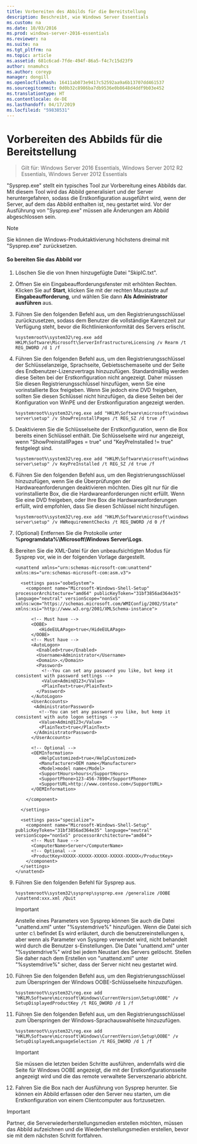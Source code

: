 ```yaml
---
title: Vorbereiten des Abbilds für die Bereitstellung
description: Beschreibt, wie Windows Server Essentials
ms.custom: na
ms.date: 10/03/2016
ms.prod: windows-server-2016-essentials
ms.reviewer: na
ms.suite: na
ms.tgt_pltfrm: na
ms.topic: article
ms.assetid: 681c6cad-7fde-494f-86a5-f4c7c15d23f9
author: nnamuhcs
ms.author: coreyp
manager: dongill
ms.openlocfilehash: 16411ab073e9417c52592aa9a6b13707dd461537
ms.sourcegitcommit: 0d0b32c8986ba7db9536e0b8648d4ddf9b03e452
ms.translationtype: HT
ms.contentlocale: de-DE
ms.lasthandoff: 04/17/2019
ms.locfileid: "59838531"
---
```

# <a name="preparing-the-image-for-deployment"></a>Vorbereiten des Abbilds für die Bereitstellung

>Gilt für: Windows Server 2016 Essentials, Windows Server 2012 R2 Essentials, Windows Server 2012 Essentials

"Sysprep.exe" stellt ein typisches Tool zur Vorbereitung eines Abbilds dar. Mit diesem Tool wird das Abbild generalisiert und der Server heruntergefahren, sodass die Erstkonfiguration ausgeführt wird, wenn der Server, auf dem das Abbild enthalten ist, neu gestartet wird. Vor der Ausführung von "Sysprep.exe" müssen alle Änderungen am Abbild abgeschlossen sein.  
  
> [!NOTE]
>  Sie können die Windows-Produktaktivierung höchstens dreimal mit "Sysprep.exe" zurücksetzen.  
  
#### <a name="to-prepare-the-image"></a>So bereiten Sie das Abbild vor  
  
1.  Löschen Sie die von Ihnen hinzugefügte Datei "SkipIC.txt".  
  
2.  Öffnen Sie ein Eingabeaufforderungsfenster mit erhöhten Rechten. Klicken Sie auf **Start**, klicken Sie mit der rechten Maustaste auf **Eingabeaufforderung**, und wählen Sie dann **Als Administrator ausführen** aus.  
  
3.  Führen Sie den folgenden Befehl aus, um den Registrierungsschlüssel zurückzusetzen, sodass dem Benutzer die vollständige Karenzzeit zur Verfügung steht, bevor die Richtlinienkonformität des Servers erlischt.  
  
    ```  
    %systemroot%\system32\reg.exe add HKLM\Software\Microsoft\ServerInfrastructureLicensing /v Rearm /t REG_DWORD /d 1 /f  
    ```  
  
4.  Führen Sie den folgenden Befehl aus, um den Registrierungsschlüssel der Schlüsselanzeige, Sprachseite, Gebietsschemaseite und der Seite des Endbenutzer-Lizenzvertrags hinzuzufügen. Standardmäßig werden diese Seiten bei der Erstkonfiguration nicht angezeigt. Daher müssen Sie diesen Registrierungsschlüssel hinzufügen, wenn Sie eine vorinstallierte Box freigeben. Wenn Sie jedoch eine DVD freigeben, sollten Sie diesen Schlüssel nicht hinzufügen, da diese Seiten bei der Konfiguration von WinPE und der Erstkonfiguration angezeigt werden.  
  
    ```  
    %systemroot%\system32\reg.exe add "HKLM\Software\microsoft\windows server\setup" /v ShowPreinstallPages /t REG_SZ /d true /f  
    ```  
  
5.  Deaktivieren Sie die Schlüsselseite der Erstkonfiguration, wenn die Box bereits einen Schlüssel enthält. Die Schlüsselseite wird nur angezeigt, wenn "ShowPreinstallPages = true" und "KeyPreInstalled != true" festgelegt sind.  
  
    ```  
    %systemroot%\system32\reg.exe add "HKLM\Software\microsoft\windows server\setup" /v KeyPreInstalled /t REG_SZ /d true /f  
    ```  
  
6.  Führen Sie den folgenden Befehl aus, um den Registrierungsschlüssel hinzuzufügen, wenn Sie die Überprüfungen der Hardwareanforderungen deaktivieren möchten. Dies gilt nur für die vorinstallierte Box, die die Hardwareanforderungen nicht erfüllt. Wenn Sie eine DVD freigeben, oder Ihre Box die Hardwareanforderungen erfüllt, wird empfohlen, dass Sie diesen Schlüssel nicht hinzufügen.  
  
    ```  
    %systemroot%\system32\reg.exe add "HKLM\Software\microsoft\windows server\setup" /v HWRequirementChecks /t REG_DWORD /d 0 /f  
    ```  
  
7.  (Optional) Entfernen Sie die Protokolle unter **%programdata%\Microsoft\Windows Server\Logs**.  
  
8.  Bereiten Sie die XML-Datei für den unbeaufsichtigten Modus für Sysprep vor, wie in der folgenden Vorlage dargestellt.  
  
    ```  
    <unattend xmlns="urn:schemas-microsoft-com:unattend" xmlns:ms="urn:schemas-microsoft-com:asm.v3">  
  
      <settings pass="oobeSystem">  
        <component name="Microsoft-Windows-Shell-Setup" processorArchitecture="amd64" publicKeyToken="31bf3856ad364e35" language="neutral" versionScope="nonSxS" xmlns:wcm="https://schemas.microsoft.com/WMIConfig/2002/State" xmlns:xsi="http://www.w3.org/2001/XMLSchema-instance">  
  
          <!-- Must have -->  
          <OOBE>  
             <HideEULAPage>true</HideEULAPage>  
          </OOBE>  
          <!-- Must have -->  
          <AutoLogon>   
            <Enabled>true</Enabled>   
            <Username>Administrator</Username>   
            <Domain>.</Domain>   
            <Password>   
              <!--You can set any password you like, but keep it consistent with password settings -->       
              <Value>Admin@123</Value>   
              <PlainText>true</PlainText>   
            </Password>   
          </AutoLogon>   
          <UserAccounts>   
           <AdministratorPassword>   
             <!--You can set any password you like, but keep it consistent with auto logon settings -->       
             <Value>Admin@123</Value>   
             <PlainText>true</PlainText>   
           </AdministratorPassword>   
          </UserAccounts>  
  
          <!-- Optional -->  
          <OEMInformation>  
             <HelpCustomized>true</HelpCustomized>  
             <Manufacturer>OEM name</Manufacturer>  
             <Model>model name</Model>  
             <SupportHours>hours</SupportHours>  
             <SupportPhone>123-456-7890</SupportPhone>  
             <SupportURL>http://www.contoso.com</SupportURL>  
          </OEMInformation>  
  
        </component>  
  
      </settings>  
  
      <settings pass="specialize">  
        <component name="Microsoft-Windows-Shell-Setup" publicKeyToken="31bf3856ad364e35" language="neutral" versionScope="nonSxS" processorArchitecture="amd64">  
          <!-- Must have -->  
          <ComputerName>Server</ComputerName>          
          <!-- Optional -->  
          <ProductKey>XXXXX-XXXXX-XXXXX-XXXXX-XXXXX</ProductKey>  
        </component>  
      </settings>  
    </unattend>  
    ```  
  
9. Führen Sie den folgenden Befehl für Sysprep aus.  
  
    ```  
    %systemroot%\system32\sysprep\sysprep.exe /generalize /OOBE /unattend:xxx.xml /Quit  
    ```  
  
    > [!IMPORTANT]
    >  Anstelle eines Parameters von Sysprep können Sie auch die Datei "unattend.xml" unter "%systemdrive%" hinzufügen. Wenn die Datei sich unter c:\ befindet Es wird erläutert, durch die benutzereinstellungen s, aber wenn als Parameter von Sysprep verwendet wird, nicht behandelt wird durch die Benutzer s-Einstellungen. Die Datei "unattend.xml" unter "%systemdrive%" wird bei jedem Neustart des Servers gelöscht. Stellen Sie daher nach dem Erstellen von "unattend.xml" unter "%systemdrive%" sicher, dass der Server nicht neu gestartet wird.  
  
10. Führen Sie den folgenden Befehl aus, um den Registrierungsschlüssel zum Überspringen der Windows OOBE-Schlüsselseite hinzuzufügen.  
  
    ```  
    %systemroot%\system32\reg.exe add "HKLM\Software\microsoft\Windows\CurrentVersion\Setup\OOBE" /v SetupDisplayedProductKey /t REG_DWORD /d 1 /f  
    ```  
  
11. Führen Sie den folgenden Befehl aus, um den Registrierungsschlüssel zum Überspringen der Windows-Sprachauswahlseite hinzuzufügen.  
  
    ```  
    %systemroot%\system32\reg.exe add "HKLM\Software\microsoft\Windows\CurrentVersion\Setup\OOBE" /v SetupDisplayedLanguageSelection /t REG_DWORD /d 1 /f  
    ```  
  
    > [!IMPORTANT]
    >  Sie müssen die letzten beiden Schritte ausführen, andernfalls wird die Seite für Windows OOBE angezeigt, die mit der Erstkonfigurationsseite angezeigt wird und die das remote verwaltete Serverszenario abbricht.  
  
12. Fahren Sie die Box nach der Ausführung von Sysprep herunter. Sie können ein Abbild erfassen oder den Server neu starten, um die Erstkonfiguration von einem Clientcomputer aus fortzusetzen.  
  
> [!IMPORTANT]
>  Partner, die Serverwiederherstellungsmedien erstellen möchten, müssen das Abbild aufzeichnen und die Wiederherstellungsmedien erstellen, bevor sie mit dem nächsten Schritt fortfahren.